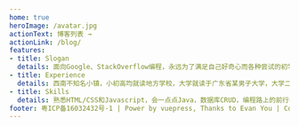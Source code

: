 ```yaml
---
home: true
heroImage: /avatar.jpg
actionText: 博客列表 →
actionLink: /blog/
features:
- title: Slogan
  details: 面向Google、StackOverflow编程，永远为了满足自己好奇心而各种尝试的初学者~
- title: Experience
  details: 西南不知名小镇，小初高均就读地方学校，大学就读于广东省某男子大学，大学二年级入坑猿界
- title: Skills
  details: 熟悉HTML/CSS和Javascript，会一点点Java，数据库CRUD，编程路上的前行者一枚
footer: 粤ICP备16032432号-1 | Power by vuepress, Thanks to Evan You | Copyright © 2018-2019 zifengb
---
```

